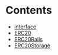 

# Contents
- [interface](/src/cores/ERC20/interface)
- [ERC20](ERC20.sol/abstract.ERC20.md)
- [ERC20Rails](ERC20Rails.sol/contract.ERC20Rails.md)
- [ERC20Storage](ERC20Storage.sol/library.ERC20Storage.md)
